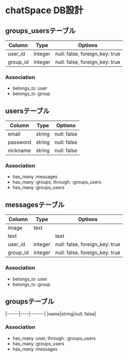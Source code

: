 # chatSpace DB設計
## groups_usersテーブル
|Column|Type|Options|
|------|----|-------|
|user_id|integer|null: false, foreign_key: true|
|group_id|integer|null: false, foreign_key: true|
### Association
- belongs_to :user
- belongs_to :group

## usersテーブル
|Column|Type|Options|
|------|----|-------|
|email|string|null: false|
|password|string|null: false|
|nickname|string|null: false|
### Association
- has_many :messages
- has_many :groups, through: :groups_users
- has_many :groups_users

## messagesテーブル
|Column|Type|Options|
|------|----|-------|
|image|text||
|text||text|
|user_id|integer|null: false, foreign_key: true|
|group_id|integer|null: false, foreign_key: true|
### Association
- belongs_to :user
- belongs_to :group


## groupsテーブル
|------|----|-------|
|name|string|null: false|
### Association
- has_many :user, through: :groups_users
- has_many :groups_users
- has_many :messages

